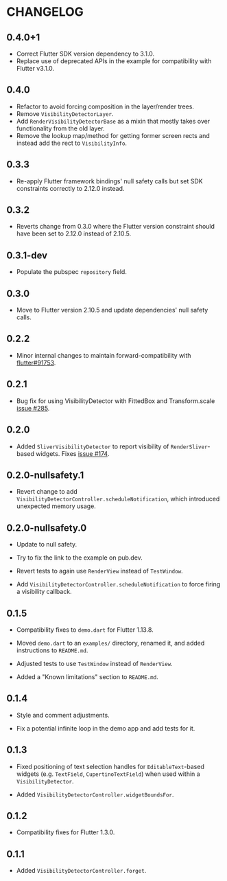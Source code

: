 # CHANGELOG

## 0.4.0+1

* Correct Flutter SDK version dependency to 3.1.0.
* Replace use of deprecated APIs in the example for compatibility with Flutter v3.1.0.

## 0.4.0

* Refactor to avoid forcing composition in the layer/render trees.
* Remove `VisibilityDetectorLayer`.
* Add `RenderVisibilityDetectorBase` as a mixin that mostly takes over
  functionality from the old layer.
* Remove the lookup map/method for getting former screen rects and instead add
  the rect to `VisibilityInfo`.

## 0.3.3

* Re-apply Flutter framework bindings' null safety calls but set SDK
  constraints correctly to 2.12.0 instead.

## 0.3.2

* Reverts change from 0.3.0 where the Flutter version constraint should have
  been set to 2.12.0 instead of 2.10.5.

## 0.3.1-dev

* Populate the pubspec `repository` field.

## 0.3.0

* Move to Flutter version 2.10.5 and update dependencies' null safety calls.

## 0.2.2

* Minor internal changes to maintain forward-compatibility with [flutter#91753](https://github.com/flutter/flutter/pull/91753).

## 0.2.1

* Bug fix for using VisibilityDetector with FittedBox and Transform.scale [issue #285](https://github.com/google/flutter.widgets/issues/285).

## 0.2.0

* Added `SliverVisibilityDetector` to report visibility of `RenderSliver`-based
  widgets.  Fixes [issue #174](https://github.com/google/flutter.widgets/issues/174).

## 0.2.0-nullsafety.1

* Revert change to add `VisibilityDetectorController.scheduleNotification`,
  which introduced unexpected memory usage.

## 0.2.0-nullsafety.0

* Update to null safety.

* Try to fix the link to the example on pub.dev.

* Revert tests to again use `RenderView` instead of `TestWindow`.

* Add `VisibilityDetectorController.scheduleNotification` to force firing a
  visibility callback.

## 0.1.5

* Compatibility fixes to `demo.dart` for Flutter 1.13.8.

* Moved `demo.dart` to an `examples/` directory, renamed it, and added
  instructions to `README.md`.

* Adjusted tests to use `TestWindow` instead of `RenderView`.

* Added a "Known limitations" section to `README.md`.

## 0.1.4

* Style and comment adjustments.

* Fix a potential infinite loop in the demo app and add tests for it.

## 0.1.3

* Fixed positioning of text selection handles for `EditableText`-based
  widgets (e.g. `TextField`, `CupertinoTextField`) when used within a
  `VisibilityDetector`.

* Added `VisibilityDetectorController.widgetBoundsFor`.

## 0.1.2

* Compatibility fixes for Flutter 1.3.0.

## 0.1.1

* Added `VisibilityDetectorController.forget`.
